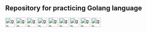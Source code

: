 ## Repository for practicing Golang language
<div align="left">
  <img src="https://cdn.jsdelivr.net/gh/devicons/devicon/icons/go/go-original.svg" height="30" alt="go logo"  />
  <img src="https://cdn.jsdelivr.net/gh/devicons/devicon/icons/go/go-original.svg" height="30" alt="go logo"  />
  <img src="https://cdn.jsdelivr.net/gh/devicons/devicon/icons/go/go-original.svg" height="30" alt="go logo"  />
  <img src="https://cdn.jsdelivr.net/gh/devicons/devicon/icons/go/go-original.svg" height="30" alt="go logo"  />
  <img src="https://cdn.jsdelivr.net/gh/devicons/devicon/icons/go/go-original.svg" height="30" alt="go logo"  />
  <img src="https://cdn.jsdelivr.net/gh/devicons/devicon/icons/go/go-original.svg" height="30" alt="go logo"  />
  <img src="https://cdn.jsdelivr.net/gh/devicons/devicon/icons/go/go-original.svg" height="30" alt="go logo"  />
  <img src="https://cdn.jsdelivr.net/gh/devicons/devicon/icons/go/go-original.svg" height="30" alt="go logo"  />
  <img src="https://cdn.jsdelivr.net/gh/devicons/devicon/icons/go/go-original.svg" height="30" alt="go logo"  />
</div>
